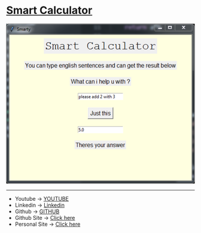# <u>Smart Calculator </u>

![image](smarty.PNG)

<hr>

- Youtube -> [YOUTUBE][youtube]
- Linkedin -> [Linkedin][linkd]
- Github -> [GITHUB][github]
- Github Site -> [Click here][site]
- Personal Site -> [Click here][site2]
  
[youtube]:https://www.youtube.com
[linkd]:https://www.linkedin.com/in/sahil-gupta-2905421a5/
[github]:https://github.com/Sahil1709
[site]:https://sahil1709.github.io
[site2]:https://sahilgupta.tk



